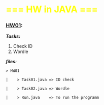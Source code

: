 # <div style="color:yellow;">=== HW in JAVA ===</div> 
### <ins >HW01</ins>:
***Tasks:***
1. Check ID
2. Wordle


***files:***

    > HW01

    |    > Task01.java => ID check

    |    > Task02.java => Wordle

    |    > Run.java    => To run the programm